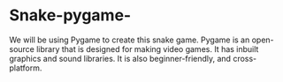 # Snake-pygame-

We will be using Pygame to create this snake game. Pygame is an open-source library that is designed for making video games. It has inbuilt graphics and sound libraries. It is also beginner-friendly, and cross-platform. 
